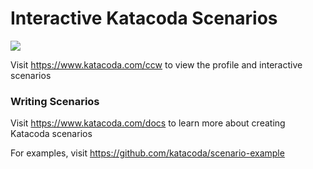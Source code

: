 # Interactive Katacoda Scenarios

[![](http://shields.katacoda.com/katacoda/ccw/count.svg)](https://www.katacoda.com/ccw "Get your profile on Katacoda.com")

Visit https://www.katacoda.com/ccw to view the profile and interactive scenarios

### Writing Scenarios
Visit https://www.katacoda.com/docs to learn more about creating Katacoda scenarios

For examples, visit https://github.com/katacoda/scenario-example
